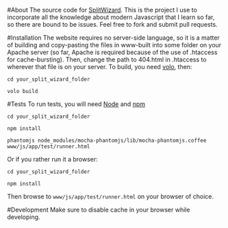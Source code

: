 #About
The source code for [SplitWizard](http://splitwizard.com). This is the project I use to incorporate all the knowledge about modern Javascript that I learn so far, so there are bound to be issues. Feel free to fork and submit pull requests.

#Installation
The website requires no server-side language, so it is a matter of building and copy-pasting the files in www-built into some folder on your Apache server (so far, Apache is required because of the use of .htaccess for cache-bursting). Then, change the path to 404.html in .htaccess to wherever that file is on your server.
To build, you need [volo](http://volojs.org), then:

`cd your_split_wizard_folder`

`volo build`

#Tests
To run tests, you will need [Node](http://nodejs.org) and [npm](http://npmjs.org)

`cd your_split_wizard_folder`

`npm install`

`phantomjs node_modules/mocha-phantomjs/lib/mocha-phantomjs.coffee www/js/app/test/runner.html`

Or if you rather run it a browser:

`cd your_split_wizard_folder`

`npm install`

Then browse to `www/js/app/test/runner.html` on your browser of choice.

#Development
Make sure to disable cache in your browser while developing.
